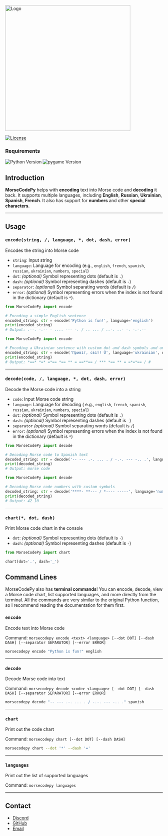 <img alt="Logo" src="https://images2.imgbox.com/a2/44/Xcip287L_o.png" width="400"/>

[![License](https://img.shields.io/badge/License-MIT-green)](license.txt)

### Requirements

![Python Version](https://img.shields.io/badge/Python-3.11%2B-blue)
![pygame Version](https://img.shields.io/badge/pygame-2.5.2%2B-red)

## Introduction

**MorseCodePy** helps with **encoding** text into Morse code and **decoding** it back. It supports multiple languages,
including **English**, **Russian**, **Ukrainian**, **Spanish**, **French**. It also has support for **numbers** and
other **special characters**.
___

## Usage

### `encode(string, /, language, *, dot, dash, error)`

Encodes the string into Morse code

- `string`: Input string
- `language`: Language for encoding (e.g., `english`, `french`, `spanish`, `russian`, `ukrainian`, `numbers`, `special`)
- `dot`: *(optional)* Symbol representing dots (default is `.`)
- `dash`: *(optional)* Symbol representing dashes (default is `-`)
- `separator`: *(optional)* Symbol separating words (default is `/`)
- `error`: *(optional)* Symbol representing errors when the index is not found in the dictionary (default is `*`).

```python
from MorseCodePy import encode

# Encoding a simple English sentence
encoded_string: str = encode('Python is fun!', language='english')
print(encoded_string)
# Output: .--. -.-- - .... --- -. / .. ... / ..-. ..- -. -.-.--

```

```python
from MorseCodePy import encode

# Encoding a Ukrainian sentence with custom dot and dash symbols and unsupported characters
encoded_string: str = encode('Привіт, світ! Ü', language='ukrainian', dot='*', dash='=', error='#')
print(encoded_string)
# Output: *==* *=* =*== *== ** = ==**== / *** *== ** = =*=*== / #
```

___

### `decode(code, /, language, *, dot, dash, error)`

Decode the Morse code into a string

- `code`: Input Morse code string
- `language`: Language for decoding (
  e.g., `english`, `french`, `spanish`, `russian`, `ukrainian`, `numbers`, `special`)
- `dot`: *(optional)* Symbol representing dots (default is `.`)
- `dash`: *(optional)* Symbol representing dashes (default is `-`)
- `separator` *(optional)* Symbol separating words (default is `/`)
- `error`: *(optional)* Symbol representing errors when the index is not found in the dictionary (default is `*`)

```python
from MorseCodePy import decode

# Decoding Morse code to Spanish text
decoded_string: str = decode('-- --- .-. ... . / -.-. --- -.. .', language='spanish')
print(decoded_string)
# Output: morse code
```

```python
from MorseCodePy import decode

# Decoding Morse code numbers with custom symbols
decoded_string: str = decode('****- **--- / *---- -----', language='numbers', dot='*', error='#')
print(decoded_string)
# Output: 42 10
```

___

### `chart(*, dot, dash)`

Print Morse code chart in the console

- `dot`: *(optional)* Symbol representing dots (default is `·`)
- `dash`: *(optional)* Symbol representing dashes (default is `-`)

```python
from MorseCodePy import chart

chart(dot='.', dash='_')
```

## Command Lines

MorseCodePy also has **terminal commands**! You can encode, decode, view a Morse code chart, list supported languages,
and more directly from the terminal. All the commands are very similar to the original Python function, so I recommend
reading the documentation for them first.

### `encode`

Encode text into Morse code

Command: `morsecodepy encode <text> <language> [--dot DOT] [--dash DASH] [--separator SEPARATOR] [--error ERROR]`

```bash
morsecodepy encode "Python is fun!" english
```

___

### `decode`

Decode Morse code into text

Command: `morsecodepy decode <code> <language> [--dot DOT] [--dash DASH] [--separator SEPARATOR] [--error ERROR]`

```bash
morsecodepy decode "-- --- .-. ... . / -.-. --- -.. ." spanish
```

___

### `chart`

Print out the code chart

Command: `morsecodepy chart [--dot DOT] [--dash DASH]`

```bash
morsecodepy chart --dot '*' --dash '='
```

___

### `languages`

Print out the list of supported languages

Command: `morsecodepy languages`

___

## Contact

- [Discord](https://discord.com/users/873920068571000833)
- [GitHub](https://github.com/CrazyFlyKite)
- [Email](mailto:karpenkoartem2846@gmail.com)
